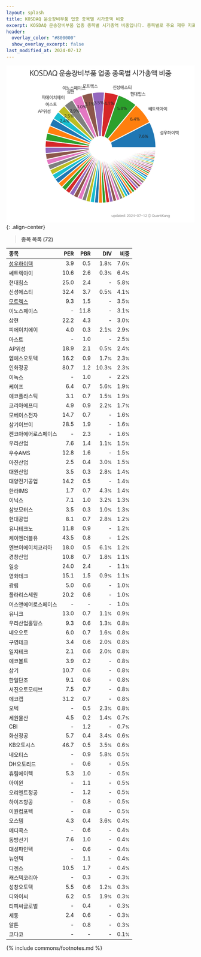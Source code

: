 ```yaml
---
layout: splash
title: KOSDAQ 운송장비부품 업종 종목별 시가총액 비중
excerpt: KOSDAQ 운송장비부품 업종 종목별 시가총액 비중입니다. 종목별로 주요 재무 지표를 함께 표시합니다.
header:
  overlay_color: "#800000"
  show_overlay_excerpt: false
last_modified_at: 2024-07-12
---
```



![KOSDAQ 운송장비부품 업종 종목별 시가총액 비중](/stats/sector/images/kosdaq_업종_운송장비부품_종목.png){: .align-center}


> **종목 목록 (72)**<a id="list"></a>

| **종목** | **PER** | **PBR** | **DIV** | **비중** |
| :------- | ------: | ------: | ------: | -------: |
| [성우하이텍](/015750/) | 3.9 | 0.5 | 1.8<small>%</small> | 7.6<small>%</small> |
| 쎄트렉아이 | 10.6 | 2.6 | 0.3<small>%</small> | 6.4<small>%</small> |
| 현대힘스 | 25.0 | 2.4 | - | 5.8<small>%</small> |
| 신성에스티 | 32.4 | 3.7 | 0.5<small>%</small> | 4.1<small>%</small> |
| [모트렉스](/118990/) | 9.3 | 1.5 | - | 3.5<small>%</small> |
| 이노스페이스 | - | 11.8 | - | 3.1<small>%</small> |
| 삼현 | 22.2 | 4.3 | - | 3.0<small>%</small> |
| 피에이치에이 | 4.0 | 0.3 | 2.1<small>%</small> | 2.9<small>%</small> |
| 아스트 | - | 1.0 | - | 2.5<small>%</small> |
| AP위성 | 18.9 | 2.1 | 0.5<small>%</small> | 2.4<small>%</small> |
| 엠에스오토텍 | 16.2 | 0.9 | 1.7<small>%</small> | 2.3<small>%</small> |
| 인화정공 | 80.7 | 1.2 | 10.3<small>%</small> | 2.3<small>%</small> |
| 이녹스 | - | 1.0 | - | 2.2<small>%</small> |
| 케이프 | 6.4 | 0.7 | 5.6<small>%</small> | 1.9<small>%</small> |
| 에코플라스틱 | 3.1 | 0.7 | 1.5<small>%</small> | 1.9<small>%</small> |
| 코리아에프티 | 4.9 | 0.9 | 2.2<small>%</small> | 1.7<small>%</small> |
| 모베이스전자 | 14.7 | 0.7 | - | 1.6<small>%</small> |
| 삼기이브이 | 28.5 | 1.9 | - | 1.6<small>%</small> |
| 켄코아에어로스페이스 | - | 2.3 | - | 1.6<small>%</small> |
| 우리산업 | 7.6 | 1.4 | 1.1<small>%</small> | 1.5<small>%</small> |
| 우수AMS | 12.8 | 1.6 | - | 1.5<small>%</small> |
| 아진산업 | 2.5 | 0.4 | 3.0<small>%</small> | 1.5<small>%</small> |
| 대원산업 | 3.5 | 0.3 | 2.8<small>%</small> | 1.4<small>%</small> |
| 대양전기공업 | 14.2 | 0.5 | - | 1.4<small>%</small> |
| 한라IMS | 1.7 | 0.7 | 4.3<small>%</small> | 1.4<small>%</small> |
| 이닉스 | 7.1 | 1.0 | 3.2<small>%</small> | 1.3<small>%</small> |
| 삼보모터스 | 3.5 | 0.3 | 1.0<small>%</small> | 1.3<small>%</small> |
| 현대공업 | 8.1 | 0.7 | 2.8<small>%</small> | 1.2<small>%</small> |
| 유니테크노 | 11.8 | 0.9 | - | 1.2<small>%</small> |
| 케이엔더블유 | 43.5 | 0.8 | - | 1.2<small>%</small> |
| 엔브이에이치코리아 | 18.0 | 0.5 | 6.1<small>%</small> | 1.2<small>%</small> |
| 경창산업 | 10.8 | 0.7 | 1.8<small>%</small> | 1.1<small>%</small> |
| 일승 | 24.0 | 2.4 | - | 1.1<small>%</small> |
| 영화테크 | 15.1 | 1.5 | 0.9<small>%</small> | 1.1<small>%</small> |
| 광림 | 5.0 | 0.6 | - | 1.0<small>%</small> |
| 폴라리스세원 | 20.2 | 0.6 | - | 1.0<small>%</small> |
| 어스앤에어로스페이스 | - | - | - | 1.0<small>%</small> |
| 유니크 | 13.0 | 0.7 | 1.1<small>%</small> | 0.9<small>%</small> |
| 우리산업홀딩스 | 9.3 | 0.6 | 1.3<small>%</small> | 0.8<small>%</small> |
| 네오오토 | 6.0 | 0.7 | 1.6<small>%</small> | 0.8<small>%</small> |
| 구영테크 | 3.4 | 0.6 | 2.0<small>%</small> | 0.8<small>%</small> |
| 일지테크 | 2.1 | 0.6 | 2.0<small>%</small> | 0.8<small>%</small> |
| 에코볼트 | 3.9 | 0.2 | - | 0.8<small>%</small> |
| 삼기 | 10.7 | 0.6 | - | 0.8<small>%</small> |
| 한일단조 | 9.1 | 0.6 | - | 0.8<small>%</small> |
| 서진오토모티브 | 7.5 | 0.7 | - | 0.8<small>%</small> |
| 에코캡 | 31.2 | 0.7 | - | 0.8<small>%</small> |
| 오텍 | - | 0.5 | 2.3<small>%</small> | 0.8<small>%</small> |
| 세원물산 | 4.5 | 0.2 | 1.4<small>%</small> | 0.7<small>%</small> |
| CBI | - | 1.2 | - | 0.7<small>%</small> |
| 화신정공 | 5.7 | 0.4 | 3.4<small>%</small> | 0.6<small>%</small> |
| KB오토시스 | 46.7 | 0.5 | 3.5<small>%</small> | 0.6<small>%</small> |
| 네오티스 | - | 0.9 | 5.8<small>%</small> | 0.5<small>%</small> |
| DH오토리드 | - | 0.6 | - | 0.5<small>%</small> |
| 휴림에이텍 | 5.3 | 1.0 | - | 0.5<small>%</small> |
| 아이윈 | - | 1.1 | - | 0.5<small>%</small> |
| 오리엔트정공 | - | 1.2 | - | 0.5<small>%</small> |
| 하이즈항공 | - | 0.8 | - | 0.5<small>%</small> |
| 이원컴포텍 | - | 0.8 | - | 0.5<small>%</small> |
| 오스템 | 4.3 | 0.4 | 3.6<small>%</small> | 0.4<small>%</small> |
| 메디콕스 | - | 0.6 | - | 0.4<small>%</small> |
| 동방선기 | 7.6 | 1.0 | - | 0.4<small>%</small> |
| 대성파인텍 | - | 0.6 | - | 0.4<small>%</small> |
| 뉴인텍 | - | 1.1 | - | 0.4<small>%</small> |
| 디젠스 | 10.5 | 1.7 | - | 0.4<small>%</small> |
| 캐스텍코리아 | - | 0.3 | - | 0.3<small>%</small> |
| 성창오토텍 | 5.5 | 0.6 | 1.2<small>%</small> | 0.3<small>%</small> |
| 디와이씨 | 6.2 | 0.5 | 1.9<small>%</small> | 0.3<small>%</small> |
| 티피씨글로벌 | - | 0.4 | - | 0.3<small>%</small> |
| 세동 | 2.4 | 0.6 | - | 0.3<small>%</small> |
| 알톤 | - | 0.8 | - | 0.3<small>%</small> |
| 코다코 | - | - | - | 0.1<small>%</small> |

{% include commons/footnotes.md %}